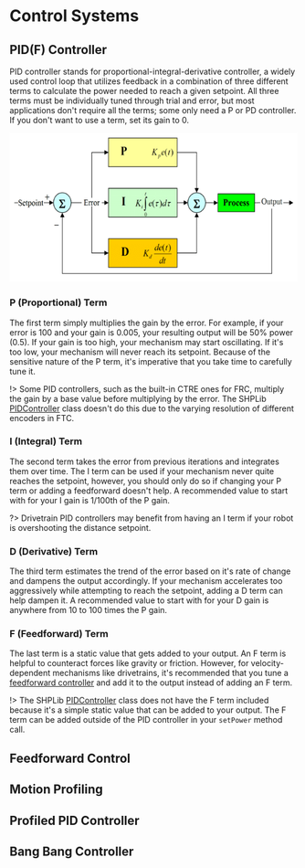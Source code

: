 # Control Systems

## PID(F) Controller

PID controller stands for proportional-integral-derivative controller, a widely used control loop that utilizes feedback in a combination of three different terms to calculate the power needed to reach a given setpoint. All three terms must be individually tuned through trial and error, but most applications don't require all the terms; some only need a P or PD controller. If you don't want to use a term, set its gain to 0.

![PID Diagram](../assets/piddiagram.png)

### P (Proportional) Term

The first term simply multiplies the gain by the error. For example, if your error is 100 and your gain is 0.005, your resulting output will be 50% power (0.5). If your gain is too high, your mechanism may start oscillating. If it's too low, your mechanism will never reach its setpoint. Because of the sensitive nature of the P term, it's imperative that you take time to carefully tune it.

!> Some PID controllers, such as the built-in CTRE ones for FRC, multiply the gain by a base value before multiplying by the error. The SHPLib [PIDController]() class doesn't do this due to the varying resolution of different encoders in FTC.

### I (Integral) Term

The second term takes the error from previous iterations and integrates them over time. The I term can be used if your mechanism never quite reaches the setpoint, however, you should only do so if changing your P term or adding a feedforward doesn't help. A recommended value to start with for your I gain is 1/100th of the P gain.

?> Drivetrain PID controllers may benefit from having an I term if your robot is overshooting the distance setpoint.

### D (Derivative) Term

The third term estimates the trend of the error based on it's rate of change and dampens the output accordingly. If your mechanism accelerates too aggressively while attempting to reach the setpoint, adding a D term can help dampen it. A recommended value to start with for your D gain is anywhere from 10 to 100 times the P gain.

### F (Feedforward) Term

The last term is a static value that gets added to your output. An F term is helpful to counteract forces like gravity or friction. However, for velocity-dependent mechanisms like drivetrains, it's recommended that you tune a [feedforward controller](/advanced-concepts/control-systems?id=feedforward-control) and add it to the output instead of adding an F term.

!> The SHPLib [PIDController]() class does not have the F term included because it's a simple static value that can be added to your output. The F term can be added outside of the PID controller in your `setPower` method call.

## Feedforward Control

## Motion Profiling

## Profiled PID Controller

## Bang Bang Controller
